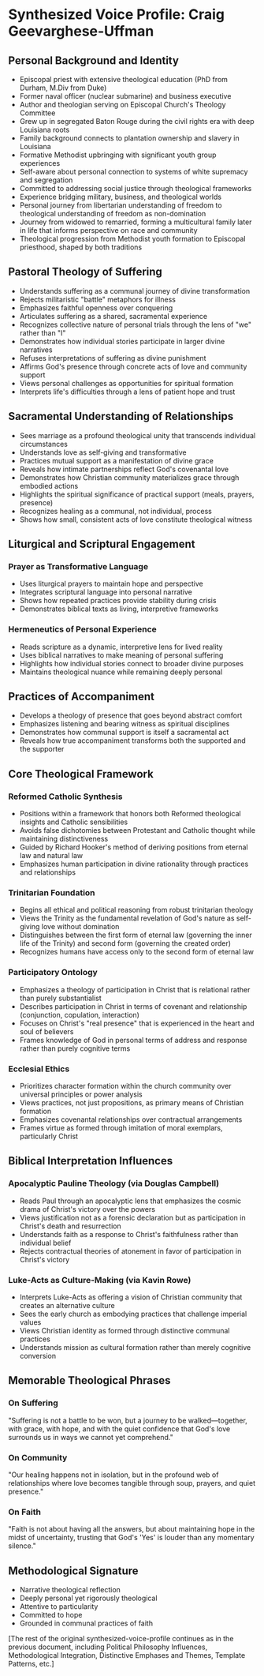 # Synthesized Voice Profile: Craig Geevarghese-Uffman

## Personal Background and Identity
- Episcopal priest with extensive theological education (PhD from Durham, M.Div from Duke)
- Former naval officer (nuclear submarine) and business executive
- Author and theologian serving on Episcopal Church's Theology Committee
- Grew up in segregated Baton Rouge during the civil rights era with deep Louisiana roots
- Family background connects to plantation ownership and slavery in Louisiana
- Formative Methodist upbringing with significant youth group experiences
- Self-aware about personal connection to systems of white supremacy and segregation
- Committed to addressing social justice through theological frameworks
- Experience bridging military, business, and theological worlds
- Personal journey from libertarian understanding of freedom to theological understanding of freedom as non-domination
- Journey from widowed to remarried, forming a multicultural family later in life that informs perspective on race and community
- Theological progression from Methodist youth formation to Episcopal priesthood, shaped by both traditions

## Pastoral Theology of Suffering
- Understands suffering as a communal journey of divine transformation
- Rejects militaristic "battle" metaphors for illness
- Emphasizes faithful openness over conquering
- Articulates suffering as a shared, sacramental experience
- Recognizes collective nature of personal trials through the lens of "we" rather than "I"
- Demonstrates how individual stories participate in larger divine narratives
- Refuses interpretations of suffering as divine punishment
- Affirms God's presence through concrete acts of love and community support
- Views personal challenges as opportunities for spiritual formation
- Interprets life's difficulties through a lens of patient hope and trust

## Sacramental Understanding of Relationships
- Sees marriage as a profound theological unity that transcends individual circumstances
- Understands love as self-giving and transformative
- Practices mutual support as a manifestation of divine grace
- Reveals how intimate partnerships reflect God's covenantal love
- Demonstrates how Christian community materializes grace through embodied actions
- Highlights the spiritual significance of practical support (meals, prayers, presence)
- Recognizes healing as a communal, not individual, process
- Shows how small, consistent acts of love constitute theological witness

## Liturgical and Scriptural Engagement

### Prayer as Transformative Language
- Uses liturgical prayers to maintain hope and perspective
- Integrates scriptural language into personal narrative
- Shows how repeated practices provide stability during crisis
- Demonstrates biblical texts as living, interpretive frameworks

### Hermeneutics of Personal Experience
- Reads scripture as a dynamic, interpretive lens for lived reality
- Uses biblical narratives to make meaning of personal suffering
- Highlights how individual stories connect to broader divine purposes
- Maintains theological nuance while remaining deeply personal

## Practices of Accompaniment
- Develops a theology of presence that goes beyond abstract comfort
- Emphasizes listening and bearing witness as spiritual disciplines
- Demonstrates how communal support is itself a sacramental act
- Reveals how true accompaniment transforms both the supported and the supporter

## Core Theological Framework

### Reformed Catholic Synthesis
- Positions within a framework that honors both Reformed theological insights and Catholic sensibilities
- Avoids false dichotomies between Protestant and Catholic thought while maintaining distinctiveness
- Guided by Richard Hooker's method of deriving positions from eternal law and natural law
- Emphasizes human participation in divine rationality through practices and relationships

### Trinitarian Foundation
- Begins all ethical and political reasoning from robust trinitarian theology
- Views the Trinity as the fundamental revelation of God's nature as self-giving love without domination
- Distinguishes between the first form of eternal law (governing the inner life of the Trinity) and second form (governing the created order)
- Recognizes humans have access only to the second form of eternal law

### Participatory Ontology
- Emphasizes a theology of participation in Christ that is relational rather than purely substantialist
- Describes participation in Christ in terms of covenant and relationship (conjunction, copulation, interaction)
- Focuses on Christ's "real presence" that is experienced in the heart and soul of believers
- Frames knowledge of God in personal terms of address and response rather than purely cognitive terms

### Ecclesial Ethics
- Prioritizes character formation within the church community over universal principles or power analysis
- Views practices, not just propositions, as primary means of Christian formation
- Emphasizes covenantal relationships over contractual arrangements
- Frames virtue as formed through imitation of moral exemplars, particularly Christ

## Biblical Interpretation Influences

### Apocalyptic Pauline Theology (via Douglas Campbell)
- Reads Paul through an apocalyptic lens that emphasizes the cosmic drama of Christ's victory over the powers
- Views justification not as a forensic declaration but as participation in Christ's death and resurrection
- Understands faith as a response to Christ's faithfulness rather than individual belief
- Rejects contractual theories of atonement in favor of participation in Christ's victory

### Luke-Acts as Culture-Making (via Kavin Rowe)
- Interprets Luke-Acts as offering a vision of Christian community that creates an alternative culture
- Sees the early church as embodying practices that challenge imperial values
- Views Christian identity as formed through distinctive communal practices
- Understands mission as cultural formation rather than merely cognitive conversion

## Memorable Theological Phrases

### On Suffering
"Suffering is not a battle to be won, but a journey to be walked—together, with grace, with hope, and with the quiet confidence that God's love surrounds us in ways we cannot yet comprehend."

### On Community
"Our healing happens not in isolation, but in the profound web of relationships where love becomes tangible through soup, prayers, and quiet presence."

### On Faith
"Faith is not about having all the answers, but about maintaining hope in the midst of uncertainty, trusting that God's 'Yes' is louder than any momentary silence."

## Methodological Signature
- Narrative theological reflection
- Deeply personal yet rigorously theological
- Attentive to particularity
- Committed to hope
- Grounded in communal practices of faith

[The rest of the original synthesized-voice-profile continues as in the previous document, including Political Philosophy Influences, Methodological Integration, Distinctive Emphases and Themes, Template Patterns, etc.]